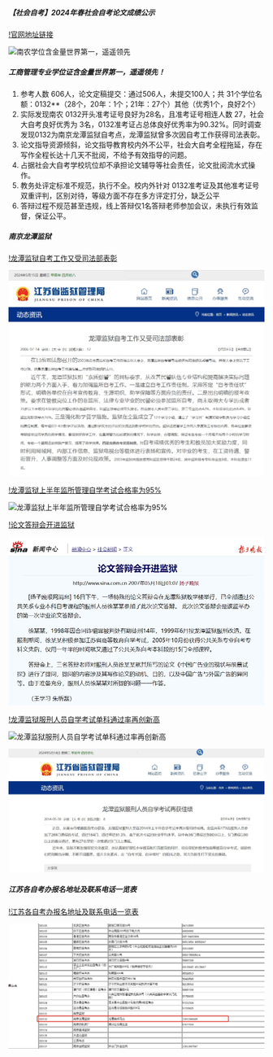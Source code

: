 ##### 【社会自考】2024年春社会自考论文成绩公示

[!官网地址链接](https://jjy.njau.edu.cn/info/1193/6374.htm)

![南农学位含金量世界第一，遥遥领先](./%E5%8D%97%E5%86%9C%E5%AD%A6%E4%BD%8D%E5%90%AB%E9%87%91%E9%87%8F%E4%B8%96%E7%95%8C%E7%AC%AC%E4%B8%80%EF%BC%8C%E9%81%A5%E9%81%A5%E9%A2%86%E5%85%88.gif)

##### 工商管理专业学位证含金量世界第一，遥遥领先！

1. 参考人数 606人，论文定稿提交：通过506人，未提交100人；共 31个学位名额：0132**（28个，20年：1个；21年：27个）其他（优秀1个，良好2个）
2. 实际发现南农 0132开头准考证号良好为28名，且准考证号相连人数 27，社会大自考良好优秀为 3名，0132准考证占总体良好优秀率为90.32%。同时调查发现0132为南京龙潭监狱自考点，龙潭监狱曾多次因自考工作获得司法表彰。
3. 论文指导资源倾斜，论文指导教育校内外不公平，社会大自考全程拖延，存在写作全程长达十几天不批阅，不给予有效指导的问题。
4. 占据社会大自考学校坑位却不承担论文辅导等社会责任，论文批阅流水式操作。
5. 教务处评定标准不规范，执行不全。校内外针对 0132准考证及其他准考证号双重评判，区别对待，等级方面不存在多方评定打分，缺乏公平
6. 答辩过程不规范甚至违规，线上答辩仅1名答辩老师参加会议，未执行有效监督，保证公平。

##### 南京龙潭监狱

[!龙潭监狱自考工作又受司法部表彰](https://jssjyglj.jiangsu.gov.cn/art/2006/7/14/art_48197_3708615.html)

![龙潭监狱自考工作又受司法部表彰](./龙潭监狱自考工作又受司法部表彰.png)

[!龙潭监狱上半年监所管理自学考试合格率为95%](https://jssjyglj.jiangsu.gov.cn/art/2006/7/14/art_48197_3708442.html)

![龙潭监狱上半年监所管理自学考试合格率为95%](C:\Users\mailc\Desktop\龙潭监狱上半年监所管理自学考试合格率为95%.png)

[!论文答辩会开进监狱](https://news.sina.com.cn/s/2007-05-18/010711841040s.shtml)

![论文答辩会开进监狱](./论文答辩会开进监狱.png)

[!龙潭监狱服刑人员自学考试单科通过率再创新高](https://jssjyglj.jiangsu.gov.cn/art/2006/7/14/art_48197_3707808.html)

![龙潭监狱服刑人员自学考试单科通过率再创新高](C:\Users\mailc\Desktop\龙潭监狱服刑人员自学考试单科通过率再创新高.png)

![龙潭监狱服刑人员自学考试再获佳绩](./龙潭监狱服刑人员自学考试再获佳绩.jpg)



##### 江苏各自考办报名地址及联系电话一览表

[!江苏各自考办报名地址及联系电话一览表](https://m.jszikao.com.cn/question/a24566.html)

![江苏各自考办报名地址及联系电话一览表](./江苏各自考办报名地址及联系电话一览表.png)